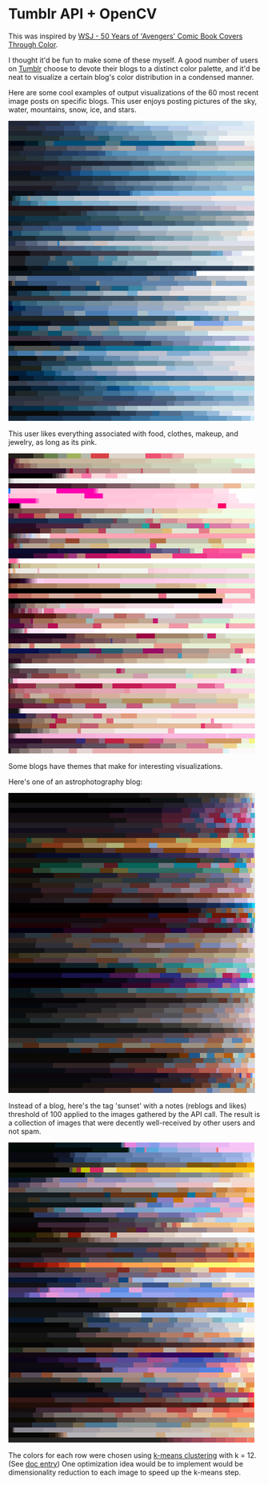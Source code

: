 # Tumblr API + OpenCV

This was inspired by [WSJ - 50 Years of 'Avengers' Comic Book Covers Through Color](http://graphics.wsj.com/avengers/). 

I thought it'd be fun to make some of these myself. A good number of users on [Tumblr](http://tumblr.com) choose to devote their blogs to a distinct color palette, and it'd be neat to visualize a certain blog's color distribution in a condensed manner.

Here are some cool examples of output visualizations of the 60 most recent image posts on specific blogs.
This user enjoys posting pictures of the sky, water, mountains, snow, ice, and stars. 

![alt tag](https://github.com/sjaoudi/tumblr-color/blob/master/build/Debug/examples/blue.png)

This user likes everything associated with food, clothes, makeup, and jewelry, as long as its pink.

![alt tag](https://github.com/sjaoudi/tumblr-color/blob/master/build/Debug/examples/pink.png)

Some blogs have themes that make for interesting visualizations. 

Here's one of an astrophotography blog:

![alt tag](https://github.com/sjaoudi/tumblr-color/blob/master/build/Debug/examples/astro.png)

Instead of a blog, here's the tag 'sunset' with a notes (reblogs and likes) threshold of 100 applied to the images gathered by the API call. The result is a collection of images that were decently well-received by other users and not spam.

![alt tag](https://github.com/sjaoudi/tumblr-color/blob/master/build/Debug/examples/sunset.png)

The colors for each row were chosen using [k-means clustering](https://en.wikipedia.org/wiki/K-means_clustering) with k = 12. (See [doc entry](http://docs.opencv.org/2.4/modules/core/doc/clustering.html#kmeans)) One optimization idea would be to implement would be dimensionality reduction to each image to speed up the k-means step.
